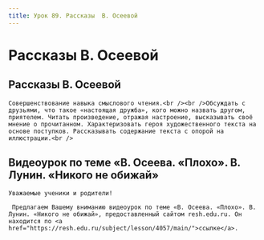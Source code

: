```yaml
---
title: Урок 89. Рассказы  В. Осеевой
---
```


# Рассказы  В. Осеевой

## Рассказы В. Осеевой

<p>
	Совершенствование навыка смыслового чтения.<br /><br />Обсуждать с друзьями, что такое «настоящая дружба», кого можно назвать другом, приятелем. Читать произведение, отражая настроение, высказывать своё мнение о прочитанном. Характеризовать героя художественного текста на основе поступков. Рассказывать содержание текста с опорой на иллюстрации.<br />
</p>

## Видеоурок по теме «В. Осеева. «Плохо». В. Лунин. «Никого не обижай»

<p>
	Уважаемые ученики и родители!  
</p>
<p>
	 Предлагаем Вашему вниманию видеоурок по теме «В. Осеева. «Плохо». В. Лунин. «Никого не обижай», предоставленный сайтом resh.edu.ru. Он находится по <a href="https://resh.edu.ru/subject/lesson/4057/main/">ссылке</a>.
</p>